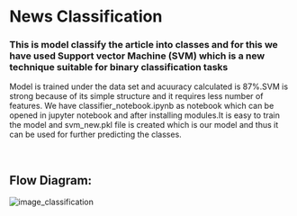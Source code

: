 # News Classification
### This is model classify the article into classes and for this we have used Support vector Machine (SVM) which is a new technique suitable for binary classification tasks
Model is trained under the data set and acuuracy calculated is 87%.SVM is strong because of its simple structure and it requires less number of features.
We have classifier_notebook.ipynb as notebook which can be opened in jupyter notebook and after installing modules.It is easy to train the model and svm_new.pkl file is created which is our model and thus it can be used for further predicting the classes.

<br>

## Flow Diagram:

![image_classification](https://user-images.githubusercontent.com/20139540/56796774-e323bd80-6830-11e9-918b-7aebed2a737e.jpg)
